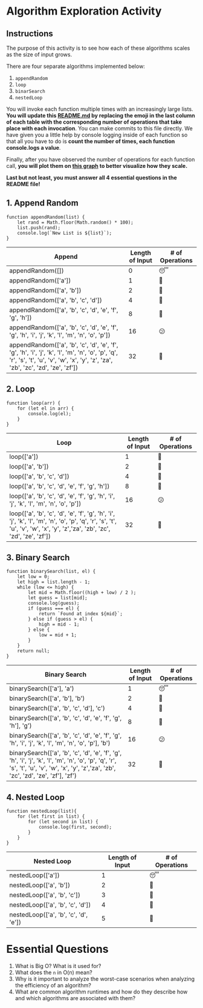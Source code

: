 # Algorithm Exploration Activity

## Instructions

The purpose of this activity is to see how each of these algorithms scales as the size of input grows.

There are four separate algorithms implemented below:

1. `appendRandom`
2. `loop`
3. `binarSearch`
4. `nestedLoop`

You will invoke each function multiple times with an increasingly large lists. **You will update this [README.md](http://readme.md/) by replacing the emoji in the last column of each table with the corresponding number of operations that take place with each invocation**. You can make commits to this file directly. We have given you a little help by console logging inside of each function so that all you have to do is **count the number of times, each function console.logs a value**.

Finally, after you have observed the number of operations for each function call, **you will plot them on [this graph](https://www.desmos.com/calculator/rlh5wglbky) to better visualize how they scale.**

**Last but not least, you must answer all 4 essential questions in the README file!**



## 1. Append Random

```
function appendRandom(list) {
    let rand = Math.floor(Math.random() * 100);
    list.push(rand);
    console.log(`New List is ${list}`);
}

```

| Append | Length of Input | # of Operations |
| --- | --- | --- |
| appendRandom([]) | 0 | 😴 |
| appendRandom(['a']) | 1 | 🤔 |
| appendRandom(['a', 'b']) | 2 | 🤔 |
| appendRandom(['a', 'b', 'c', 'd']) | 4 | 🤔 |
| appendRandom(['a', 'b', 'c', 'd', 'e', 'f', 'g', 'h']) | 8 | 🧐 |
| appendRandom(['a', 'b', 'c', 'd', 'e', 'f', 'g', 'h', 'i', 'j', 'k', 'l', 'm', 'n', 'o', 'p']) | 16 | 😕 |
| appendRandom(['a', 'b', 'c', 'd', 'e', 'f', 'g', 'h', 'i', 'j', 'k', 'l', 'm', 'n', 'o', 'p', 'q', 'r', 's', 't', 'u', 'v', 'w', 'x', 'y', 'z', 'za', 'zb', 'zc', 'zd', 'ze', 'zf']) | 32 | 🤯 |

## 2. Loop

```
function loop(arr) {
    for (let el in arr) {
        console.log(el);
    }
}

```

| Loop | Length of Input | # of Operations |
| --- | --- | --- |
| loop(['a']) | 1 | 🤔 |
| loop(['a', 'b']) | 2 | 🤔 |
| loop(['a', 'b', 'c', 'd']) | 4 | 🤔 |
| loop(['a', 'b', 'c', 'd', 'e', 'f', 'g', 'h']) | 8 | 🧐 |
| loop(['a', 'b', 'c', 'd', 'e', 'f', 'g', 'h', 'i', 'j', 'k', 'l', 'm', 'n', 'o', 'p']) | 16 | 😕 |
| loop(['a', 'b', 'c', 'd', 'e', 'f', 'g', 'h', 'i', 'j', 'k', 'l', 'm', 'n', 'o', 'p', 'q', 'r', 's', 't', 'u', 'v', 'w', 'x', 'y', 'z','za', 'zb', 'zc', 'zd', 'ze', 'zf']) | 32 | 🤯 |

## 3. Binary Search

```
function binarySearch(list, el) {
    let low = 0;
    let high = list.length - 1;
    while (low <= high) {
        let mid = Math.floor((high + low) / 2 );
        let guess = list[mid];
        console.log(guess);
        if (guess === el) {
            return `Found at index ${mid}`;
        } else if (guess > el) {
            high = mid - 1;
        } else {
            low = mid + 1;
        }
    }
    return null;
}

```

| Binary Search | Length of Input | # of Operations |
| --- | --- | --- |
| binarySearch(['a'], 'a') | 1 | 😴 |
| binarySearch(['a', 'b'], 'b') | 2 | 🤔 |
| binarySearch(['a', 'b', 'c', 'd'], 'c') | 4 | 🤔 |
| binarySearch(['a', 'b', 'c', 'd', 'e', 'f', 'g', 'h'], 'g') | 8 | 🧐 |
| binarySearch(['a', 'b', 'c', 'd', 'e', 'f', 'g', 'h', 'i', 'j', 'k', 'l', 'm', 'n', 'o', 'p'], 'b') | 16 | 😕 |
| binarySearch(['a', 'b', 'c', 'd', 'e', 'f', 'g', 'h', 'i', 'j', 'k', 'l', 'm', 'n', 'o', 'p', 'q', 'r', 's', 't', 'u', 'v', 'w', 'x', 'y', 'z','za', 'zb', 'zc', 'zd', 'ze', 'zf'], 'zf') | 32 | 🤯 |

## 4. Nested Loop

```
function nestedLoop(list){
    for (let first in list) {
        for (let second in list) {
            console.log(first, second);
        }
    }
}

```

| Nested Loop | Length of Input | #  of Operations |
| --- | --- | --- |
| nestedLoop(['a']) | 1 | 😴 |
| nestedLoop(['a', 'b']) | 2 | 🤔 |
| nestedLoop(['a', 'b', 'c']) | 3 | 🤔 |
| nestedLoop(['a', 'b', 'c', 'd']) | 4 | 🧐 |
| nestedLoop(['a', 'b', 'c', 'd', 'e']) | 5 | 🤯 |

# Essential Questions

1. What is Big O? What is it used for?
2. What does the `n` in O(n) mean?
3. Why is it important to analyze the worst-case scenarios when analyzing the efficiency of an algorithm?
4. What are common algorithm runtimes and how do they describe how and which algorithms are associated with them?
